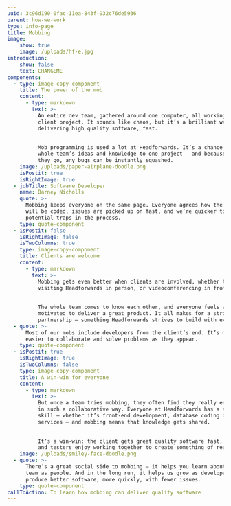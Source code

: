 ```yaml
---
uuid: 3c96d190-0fac-11ea-843f-932c76de5936
parent: how-we-work
type: info-page
title: Mobbing
image:
    show: true
    image: /uploads/hf-e.jpg
introduction:
    show: false
    text: CHANGEME
components:
  - type: image-copy-component
    title: The power of the mob
    content:
      - type: markdown
        text: >-
          An entire dev team, gathered around one computer, all working on the same
          client project. It sounds like chaos, but it’s a brilliant way of
          delivering high quality software, fast. 
    
    
          Mob programming is used a lot at Headforwards. It’s a chance to apply a
          whole team’s ideas and knowledge to one project – and because they test as
          they go, any bugs can be instantly squashed.
    image: /uploads/paper-airplane-doodle.png
    isPostit: true
    isRightImage: true
  - jobTitle: Software Developer
    name: Barney Nicholls
    quote: >-
      Mobbing keeps everyone on the same page. Everyone agrees how the software
      will be coded, issues are picked up on fast, and we’re quicker to spot
      potential traps in the process.
    type: quote-component
  - isPostit: false
    isRightImage: false
    isTwoColumns: true
    type: image-copy-component
    title: Clients are welcome
    content:
      - type: markdown
        text: >-
          Mobbing gets even better when clients are involved, whether they’re
          visiting Headforwards in person, or videoconferencing in from their site. 
    
    
          The whole team comes to know each other, and everyone feels aligned and
          motivated to deliver a great product. It all makes for a strong working
          partnership – something Headforwards strives to build with every client.
  - quote: >-
      Most of our mobs include developers from the client’s end. It’s much
      easier to collaborate and solve problems as they appear.
    type: quote-component
  - isPostit: true
    isRightImage: true
    isTwoColumns: false
    type: image-copy-component
    title: A win-win for everyone
    content:
      - type: markdown
        text: >-
          But once a team tries mobbing, they often find they really enjoy working
          in such a collaborative way. Everyone at Headforwards has a specialist
          skill – whether it’s front-end development, database coding or web
          services – and mobbing means that knowledge gets shared.
    
    
          It’s a win-win: the client gets great quality software fast, and the devs
          and testers enjoy working together to create something of real value.
    image: /uploads/smiley-face-doodle.png
  - quote: >-
      There’s a great social side to mobbing – it helps you learn about your
      team as people. And in the long run, it helps us grow as developers to
      produce better software, more quickly, with fewer issues.
    type: quote-component
callToAction: To learn how mobbing can deliver quality software
---
```


